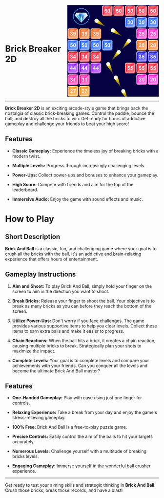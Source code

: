 <div style="display: flex; align-items: center; justify-content: space-between;">
  <h1>Brick Breaker 2D</h1>
  <img src="3.png" alt="Gameplay Screenshot" width="300">
</div>

---

**Brick Breaker 2D** is an exciting arcade-style game that brings back the nostalgia of classic brick-breaking games. Control the paddle, bounce the ball, and destroy all the bricks to win. Get ready for hours of addictive gameplay and challenge your friends to beat your high score!


## Features

- **Classic Gameplay:** Experience the timeless joy of breaking bricks with a modern twist.

- **Multiple Levels:** Progress through increasingly challenging levels.

- **Power-Ups:** Collect power-ups and bonuses to enhance your gameplay.

- **High Score:** Compete with friends and aim for the top of the leaderboard.

- **Immersive Audio:** Enjoy the game with sound effects and music.
  
# How to Play

## Short Description

**Brick And Ball** is a classic, fun, and challenging game where your goal is to crush all the bricks with the ball. It's an addictive and brain-relaxing experience that offers hours of entertainment.

## Gameplay Instructions

1. **Aim and Shoot:** To play Brick And Ball, simply hold your finger on the screen to aim in the direction you want to shoot.

2. **Break Bricks:** Release your finger to shoot the ball. Your objective is to break as many bricks as you can before they reach the bottom of the screen.

3. **Utilize Power-Ups:** Don't worry if you face challenges. The game provides various supportive items to help you clear levels. Collect these items to earn extra balls and make it easier to progress.

4. **Chain Reactions:** When the ball hits a brick, it creates a chain reaction, causing multiple bricks to break. Strategically plan your shots to maximize the impact.

5. **Complete Levels:** Your goal is to complete levels and compare your achievements with your friends. Can you conquer all the levels and become the ultimate Brick And Ball master?

## Features

- **One-Handed Gameplay:** Play with ease using just one finger for controls.

- **Relaxing Experience:** Take a break from your day and enjoy the game's stress-relieving gameplay.

- **100% Free:** Brick And Ball is a free-to-play puzzle game.

- **Precise Controls:** Easily control the aim of the balls to hit your targets accurately.

- **Numerous Levels:** Challenge yourself with a multitude of breaking bricks levels.

- **Engaging Gameplay:** Immerse yourself in the wonderful ball crusher experience.

---

Get ready to test your aiming skills and strategic thinking in **Brick And Ball**. Crush those bricks, break those records, and have a blast!
